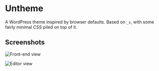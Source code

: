 # Untheme

A WordPress theme inspired by browser defaults. Based on `_s`, with some fairly minimal CSS piled on top of it.

## Screenshots

![Front-end view](https://cldup.com/0N1dc5pv4a.png)

![Editor view](https://cldup.com/MpaZQ_9k2f.png)